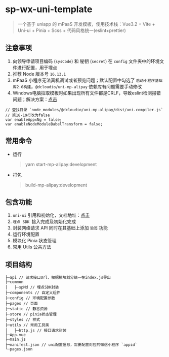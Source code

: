 # sp-wx-uni-template

> 一个基于 uniapp 的 mPaaS 开发模板，使用技术栈：Vue3.2 + Vite + Uni-ui + Pinia + Scss + 代码风格统一(eslint+prettier)

## 注意事项

1. 向领导申请项目编码 (`sysCode`) 和 秘钥 (`secret`) 在 `config` 文件夹中的环境文件进行配置，用于埋点
2. 推荐 Node 版本号 `16.13.1`
3. mPaaS 小程序无法真机调试或者预览问题；默认配置中勾选了 `启动小程序基础库2.0构建`，`@dcloudio/uni-mp-alipay` 依赖库有问题需要手动修改
4. Windows电脑拉取模板时如果出现所有文件都是CRLF，导致eslint检测报错问题；解决方案：[点击](https://blog.csdn.net/KLS_CSDN/article/details/89761660)

```
// 查找目录 `node_modules/@dcloudio/uni-mp-alipay/dist/uni.compiler.js`
// 第18-19行改为false
var enableAppxNg = false;
var enableNodeModuleBabelTransform = false;
```

## 常用命令

- 运行

  > yarn start-mp-alipay:development

- 打包

  > build-mp-alipay:development

## 包含功能

1. `uni-ui` 引用和初始化，文档地址：[点击](https://uniapp.dcloud.io/component/uniui/uni-ui)
2. `埋点 SDK `接入完成及初始化完成
3. 封装网络请求 API 同时在其基础上添加 `验签` 功能
4. 运行环境配置
5. 模块化 Pinia 状态管理
6. 常用 Utils 公共方法

## 项目结构

```
├─api // 请求接口Url，根据模块划分统一在index.js导出
├─common
│   ├─spMd // 埋点SDK封装
├─components // 自定义组件
├─config // 环境配置参数
├─pages // 页面
├─static // 静态资源
├─store // pinia状态管理
├─styles // 样式
├─utils // 常用工具类
│   ├─http.js // 接口请求封装
├─App.vue
├─main.js
├─manifest.json // uni配置信息，需要配置对应的微信小程序 `appid`
└─pages.json
```
